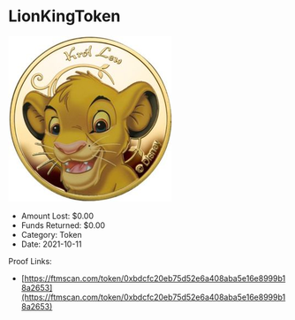 # LionKingToken
![LionKingToken](/rektimages/LionKingToken.png)
- Amount Lost: $0.00
- Funds Returned: $0.00
- Category: Token
- Date: 2021-10-11



Proof Links:
- [https://ftmscan.com/token/0xbdcfc20eb75d52e6a408aba5e16e8999b18a2653](https://ftmscan.com/token/0xbdcfc20eb75d52e6a408aba5e16e8999b18a2653)


